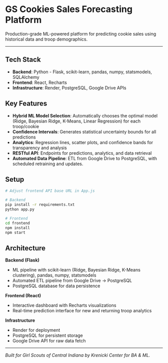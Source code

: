 # GS Cookies Sales Forecasting Platform

Production-grade ML-powered platform for predicting cookie sales using historical data and troop demographics.

---

## Tech Stack

- **Backend**: Python - Flask, scikit-learn, pandas, numpy, statsmodels, SQLAlchemy
- **Frontend**: React, Recharts
- **Infrastructure**: Render, PostgreSQL, Google Drive APIs

## Key Features

- **Hybrid ML Model Selection**: Automatically chooses the optimal model (Ridge, Bayesian Ridge, K-Means, Linear Regression) for each troop/cookie
- **Confidence Intervals**: Generates statistical uncertainty bounds for all predictions
- **Analytics**: Regression lines, scatter plots, and confidence bands for transparency and analysis
- **RESTful API**: Endpoints for predictions, analytics, and data retrieval
- **Automated Data Pipeline**: ETL from Google Drive to PostgreSQL, with scheduled retraining and updates.

## Setup

```bash
# Adjust frontend API base URL in App.js

# Backend
pip install -r requirements.txt
python app.py

# Frontend
cd frontend
npm install
npm start
```

## Architecture

**Backend (Flask)**
- ML pipeline with scikit-learn (Ridge, Bayesian Ridge, K-Means clustering), pandas, numpy, statsmodels
- Automated ETL pipeline from Google Drive → PostgreSQL
- PostgreSQL database for data persistence

**Frontend (React)**
- Interactive dashboard with Recharts visualizations
- Real-time prediction interface for new and returning troop analytics

**Infrastructure**
- Render for deployment
- PostgreSQL for persistent storage
- Google Drive API for raw data fetch

---

_Built for Girl Scouts of Central Indiana by Krenicki Center for BA & ML._
